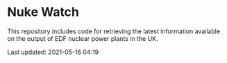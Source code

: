 # Nuke Watch

This repository includes code for retrieving the latest information available on the output of EDF nuclear power plants in the UK.

Last updated: 2021-05-16 04:19